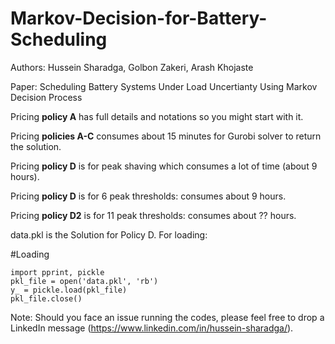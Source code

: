 # Markov-Decision-for-Battery-Scheduling

Authors: Hussein Sharadga, Golbon Zakeri, Arash Khojaste


Paper: Scheduling Battery Systems Under Load Uncertianty Using Markov Decision Process 



Pricing **policy A** has  full details and notations so you might start with it.

Pricing **policies A-C** consumes about 15 minutes for Gurobi solver to return the solution.

Pricing **policy D** is for peak shaving which consumes a lot of time (about 9 hours).



Pricing **policy D** is for 6 peak thresholds:  consumes about 9 hours.

Pricing **policy D2** is for 11 peak thresholds:  consumes about ?? hours.

data.pkl is the Solution for Policy D. For loading:

#Loading
```
import pprint, pickle
pkl_file = open('data.pkl', 'rb')
y_ = pickle.load(pkl_file)
pkl_file.close()
```

Note: Should you face an issue running the codes, please feel free to drop a LinkedIn message (https://www.linkedin.com/in/hussein-sharadga/).
